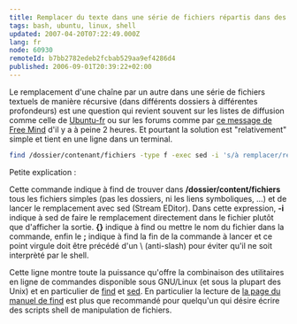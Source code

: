 ```yaml
---
title: Remplacer du texte dans une série de fichiers répartis dans des dossiers
tags: bash, ubuntu, linux, shell
updated: 2007-04-20T07:22:49.000Z
lang: fr
node: 60930
remoteId: b7bb2782edeb2fcbab529aa9ef4286d4
published: 2006-09-01T20:39:22+02:00
---
```

 
Le remplacement d'une chaîne par un autre dans une série de fichiers textuels de manière récursive (dans différents dossiers à différentes profondeurs) est une question qui revient souvent sur les listes de diffusion comme celle de [Ubuntu-fr](https://lists.ubuntu.com/archives/ubuntu-fr/2006-September/011128.html) ou sur les forums comme par [ce message de Free Mind](https://lists.ubuntu.com/archives/ubuntu-fr/2006-September/011128.html) d'il y a à peine 2 heures. Et pourtant la solution est &quot;relativement&quot; simple et tient en une ligne dans un terminal.

 ``` bash
find /dossier/contenant/fichiers -type f -exec sed -i 's/à remplacer/remplacement/g' {} \;
```

 
Petite explication :

Cette commande indique à find de trouver dans **/dossier/content/fichiers** tous les fichiers simples (pas les dossiers, ni les liens symboliques, ...) et de lancer le remplacement avec sed (Stream EDitor). Dans cette expression, **-i** indique à sed de faire le remplacement directement dans le fichier plutôt que d'afficher la sortie. **{}** indique à find ou mettre le nom du fichier dans la commande, enfin le **;** indique à find la fin de la commande à lancer et ce point virgule doit être précédé d'un \ (anti-slash) pour éviter qu'il ne soit interprèté par le shell.

 
Cette ligne montre toute la puissance qu'offre la combinaison des utilitaires en ligne de commandes disponible sous GNU/Linux (et sous la plupart des Unix) et en particulier de [find](http://pwet.fr/man/linux/commandes/find) et [sed](http://pwet.fr/man/linux/commandes/find). En particulier la lecture de [la page du manuel de find](http://pwet.fr/man/linux/commandes/find) est plus que recommandé pour quelqu'un qui désire écrire des scripts shell de manipulation de fichiers.

